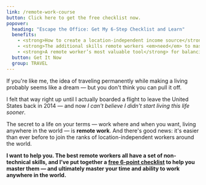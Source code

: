 ```yaml
---
link: /remote-work-course
button: Click here to get the free checklist now.
popover:
  heading: "Escape the Office: Get My 6-Step Checklist and Learn"
  benefits:
    - <strong>How to create a location-independent income source</strong> (or how to make your current job remote-friendly).
    - <strong>The additional skills remote workers <em>need</em> to master</strong> if they intend to <em>remain</em> remote workers.
    - <strong>A remote worker’s most valuable tool</strong> for balancing work and play. Because what good is having the freedom to live anywhere if you can’t go explore?
  button: Get It Now
  group: TRAVEL
---
```


If you're like me, the idea of traveling permanently while making a living probably seems like a dream — but you don't think you can pull it off.

I felt that way right up until I actually boarded a flight to leave the United States back in 2014 — and now _I can't believe I didn't start living this life sooner_.

The secret to a life on your terms — work where and when you want, living anywhere in the world — is **remote work**. And there's good news: it's easier than ever before to join the ranks of location-independent workers around the world.

**I want to help you. The best remote workers all have a set of non-technical skills, and I’ve put together a <a href="/remote-work-course" class="js--open-popover">free 6-point checklist</a> to help you master them — and ultimately master your time and ability to work anywhere in the world.**
